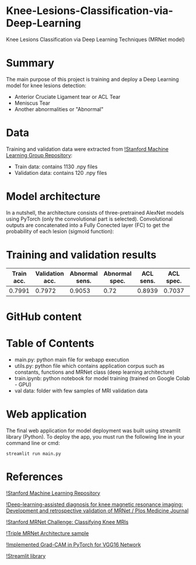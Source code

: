 # Knee-Lesions-Classification-via-Deep-Learning
Knee Lesions Classification via Deep Learning Techniques (MRNet model)

# Summary
The main purpose of this project is training and deploy a Deep Learning model for knee lesions detection:

* Anterior Cruciate Ligament tear or ACL Tear
* Meniscus Tear
* Another abnormalities or "Abnormal"

# Data
Training and validation data were extracted from [!Stanford Machine Learning Group Repository](https://stanfordmlgroup.github.io/competitions/mrnet/):
* Train data: contains 1130 .npy files
* Validation data: contains 120 .npy files

# Model architecture
In a nutshell, the architecture consists of three-pretrained AlexNet models using PyTorch (only the convolutional part is selected). Convolutional outputs are concatenated into a Fully Conected layer (FC) to get the probability of each lesion (sigmoid function):

# Training and validation results

| Train acc. | Validation acc. | Abnormal sens. | Abnormal spec. | ACL sens. | ACL spec. | Meniscus sens. | Meniscus spec. |
|------------|-----------------|----------------|----------------|-----------|-----------|----------------|----------------|
| 0.7991     | 0.7972          | 0.9053         | 0.72           | 0.8939    | 0.7037    | 0.6923         | 0.7353         |

# GitHub content
Table of Contents
=================
   * main.py: python main file for webapp execution
   * utils.py: python file which contains application corpus such as constants, functions and MRNet class (deep learning architecture)
   * train.ipynb: python notebook for model training (trained on Google Colab - GPU)
   * val data: folder with few samples of MRI validation data

# Web application
The final web application for model deployment was built using streamlit library (Python). To deploy the app, you must run the following line in your command line or cmd:

```
streamlit run main.py
```
# References
[!Stanford Machine Learning Repository](https://stanfordmlgroup.github.io/competitions/mrnet/)

[!Deep-learning-assisted diagnosis for knee magnetic resonance imaging: Development and retrospective validation of MRNet / Plos Medicine Journal](https://journals.plos.org/plosmedicine/article?id=10.1371/journal.pmed.1002699)

[!Stanford MRNet Challenge: Classifying Knee MRIs](https://learnopencv.com/stanford-mrnet-challenge-classifying-knee-mris/)

[!Triple MRNet Architecture sample](https://github.com/yashbhalgat/MRNet-Competition)

[!Implemented Grad-CAM in PyTorch for VGG16 Network](https://medium.com/@stepanulyanin/implementing-grad-cam-in-pytorch-ea0937c31e82)

[!Streamlit library](https://streamlit.io/)


